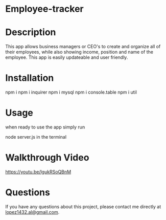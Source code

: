 # Employee-tracker

# Description 
This app allows business managers or CEO's to create and organize all of their employees, while also showing income, position and name of the employee. This app is easily updateable and user friendly.

# Installation 
npm i 
npm i inquirer
npm i mysql
npm i console.table
npm i util

# Usage
when ready to use the app simply run 

node server.js in the terminal

# Walkthrough Video 
https://youtu.be/lgukRSoQBnM

# Questions
If you have any questions about this project, please contact me directly at lopez1432.al@gmail.com. 

